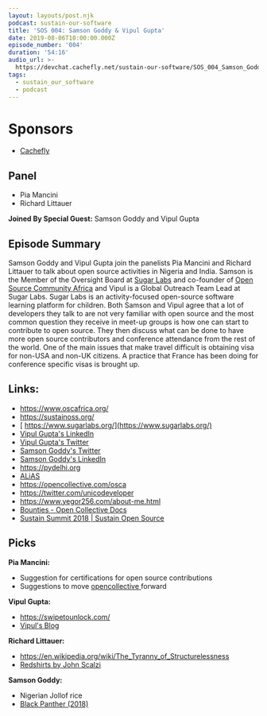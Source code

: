 ```yaml
---
layout: layouts/post.njk
podcast: sustain-our-software
title: 'SOS 004: Samson Goddy & Vipul Gupta'
date: 2019-08-06T10:00:00.000Z
episode_number: '004'
duration: '54:16'
audio_url: >-
  https://devchat.cachefly.net/sustain-our-software/SOS_004_Samson_Goddy_And_Vipul_Gupta.mp3
tags:
  - sustain_our_software
  - podcast
---
```

# Sponsors

* [Cachefly](https://www.cachefly.com/)

## Panel

* Pia Mancini
* Richard Littauer

**Joined By Special Guest:** Samson Goddy and Vipul Gupta

## Episode Summary

Samson Goddy and Vipul Gupta join the panelists Pia Mancini and Richard Littauer to talk about  open source activities in Nigeria and India. Samson is the Member of the Oversight Board at  [Sugar Labs](https://sugarlabs.org/) and co-founder of [Open Source Community Africa](https://www.oscafrica.org/) and Vipul is a Global Outreach Team Lead at Sugar Labs. Sugar Labs is an activity-focused open-source software learning platform for children. Both Samson and Vipul agree that a lot of developers they talk to are not very familiar with open source and the most common question they receive in meet-up groups is how one can start to contribute to open source. They then discuss what can be done to have more open source contributors and conference attendance from the rest of the world. One of the main issues that make travel difficult is obtaining visa for non-USA and non-UK citizens. A practice that France has been doing  for conference specific visas is brought up.

## Links:

* <https://www.oscafrica.org/>
* <https://sustainoss.org/>
* [ https://www.sugarlabs.org/](https://www.sugarlabs.org/)
* [Vipul Gupta's LinkedIn](https://www.linkedin.com/in/vipulgupta2048/?originalSubdomain=in)
* [Vipul Gupta's Twitter](https://twitter.com/vipulgupta2048?lang=en)
* [Samson Goddy's Twitter](https://twitter.com/Samson_Goddy)
* [Samson Goddy's LinkedIn](https://www.linkedin.com/in/samsongoddy/)
* <https://pydelhi.org>
* [ALiAS](https://asetalias.in/)
* <https://opencollective.com/osca>
* <https://twitter.com/unicodeveloper>
* <https://www.yegor256.com/about-me.html>
* [Bounties - Open Collective Docs](https://docs.opencollective.com/help/developers/bounties)
* [Sustain Summit 2018 | Sustain Open Source](https://sustainoss.org/)

## Picks

**Pia Mancini:**

* Suggestion for certifications for open source contributions
* Suggestions to move [opencollective ](https://github.com/opencollective)forward

**Vipul Gupta:**

* https://swipetounlock.com/
* [Vipul's Blog](https://vipulgupta1.wordpress.com/)

**Richard Littauer:**

* https://en.wikipedia.org/wiki/The_Tyranny_of_Structurelessness
* [Redshirts by John Scalzi](https://en.wikipedia.org/wiki/Redshirts_%28novel%29)

**Samson Goddy:**

* Nigerian Jollof rice
* [Black Panther (2018) ](https://www.imdb.com/title/tt1825683/)
